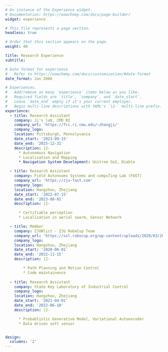 ```yaml
---
# An instance of the Experience widget.
# Documentation: https://wowchemy.com/docs/page-builder/
widget: experience

# This file represents a page section.
headless: true

# Order that this section appears on the page.
weight: 40

title: Research Experience
subtitle:

# Date format for experience
#   Refer to https://wowchemy.com/docs/customization/#date-format
date_format: Jan 2006

# Experiences.
#   Add/remove as many `experience` items below as you like.
#   Required fields are `title`, `company`, and `date_start`.
#   Leave `date_end` empty if it's your current employer.
#   Begin multi-line descriptions with YAML's `|2-` multi-line prefix.
experience:
  - title: Research Assistant
    company: Ji's lab, CMU RI
    company_url: 'https://frc.ri.cmu.edu/~zhangji/'
    company_logo:
    location: Pittsburgh, Pennslyvania
    date_start: '2023-09-15'
    date_end: '2025-12-31'
    description: |2-
      * Autonomous Navigation
      * Localization and Mapping
      * Navigation System Development: Unitree Go2, Diablo

  - title: Research Assistant
    company: Field Autonoums Systems and compuTing Lab (FAST)
    company_url: 'https://zju-fast.com'
    company_logo:
    location: Hangzhou, Zhejiang
    date_start: '2022-07-15'
    date_end: '2023-08-01'
    description: |2-

      * Certifiable perception
      * Localization in aerial swarm, Sensor Network

  - title: Member
    company: ZJUNlict - ZJU RoboCup Team
    company_url: 'https://ssl.robocup.org/wp-content/uploads/2020/03/2020_ETDP_ZJUNlict.pdf'
    company_logo:
    location: Hangzhou, Zhejiang
    date_start: '2020-06-01'
    date_end: '2022-11-15'
    description: |2-

        * Path Planning and Motion Control
        * Code maintainence
  
  - title: Research Assistant
    company: State Key Laboratory of Industrial Control
    company_logo:
    location: Hangzhou, Zhejiang
    date_start: '2021-04-01'
    date_end: '2022-06-10'
    description: |2-

      * Probablistic Generative Model, Variational Autoencoder
      * Data driven soft sensor


design:
  columns: '2'
---
```


